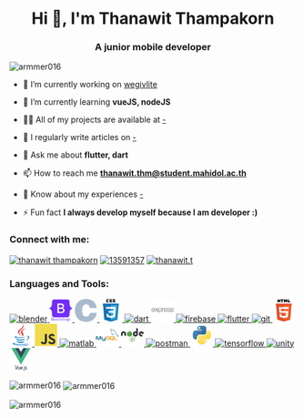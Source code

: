 
<h1 align="center">Hi 👋, I'm Thanawit Thampakorn</h1>
<h3 align="center">A junior mobile developer</h3>

<p align="left"> <img src="https://komarev.com/ghpvc/?username=armmer016&label=Profile%20views&color=0e75b6&style=flat" alt="armmer016" /> </p>

- 🔭 I’m currently working on [wegivlite](https://github.com/SmileFOKUS)

- 🌱 I’m currently learning **vueJS, nodeJS**

- 👨‍💻 All of my projects are available at [-](-)

- 📝 I regularly write articles on [-](-)

- 💬 Ask me about **flutter, dart**

- 📫 How to reach me **thanawit.thm@student.mahidol.ac.th**

- 📄 Know about my experiences [-](-)

- ⚡ Fun fact **I always develop myself because I am developer :)**

<h3 align="left">Connect with me:</h3>
<p align="left">
<a href="https://linkedin.com/in/thanawit thampakorn" target="blank"><img align="center" src="https://cdn.jsdelivr.net/npm/simple-icons@3.0.1/icons/linkedin.svg" alt="thanawit thampakorn" height="30" width="40" /></a>
<a href="https://stackoverflow.com/users/13591357" target="blank"><img align="center" src="https://cdn.jsdelivr.net/npm/simple-icons@3.0.1/icons/stackoverflow.svg" alt="13591357" height="30" width="40" /></a>
<a href="https://instagram.com/thanawit.t" target="blank"><img align="center" src="https://cdn.jsdelivr.net/npm/simple-icons@3.0.1/icons/instagram.svg" alt="thanawit.t" height="30" width="40" /></a>
</p>

<h3 align="left">Languages and Tools:</h3>
<p align="left"> <a href="https://www.blender.org/" target="_blank"> <img src="https://download.blender.org/branding/community/blender_community_badge_white.svg" alt="blender" width="40" height="40"/> </a> <a href="https://getbootstrap.com" target="_blank"> <img src="https://raw.githubusercontent.com/devicons/devicon/master/icons/bootstrap/bootstrap-plain-wordmark.svg" alt="bootstrap" width="40" height="40"/> </a> <a href="https://www.cprogramming.com/" target="_blank"> <img src="https://raw.githubusercontent.com/devicons/devicon/master/icons/c/c-original.svg" alt="c" width="40" height="40"/> </a> <a href="https://www.w3schools.com/css/" target="_blank"> <img src="https://raw.githubusercontent.com/devicons/devicon/master/icons/css3/css3-original-wordmark.svg" alt="css3" width="40" height="40"/> </a> <a href="https://dart.dev" target="_blank"> <img src="https://www.vectorlogo.zone/logos/dartlang/dartlang-icon.svg" alt="dart" width="40" height="40"/> </a> <a href="https://expressjs.com" target="_blank"> <img src="https://raw.githubusercontent.com/devicons/devicon/master/icons/express/express-original-wordmark.svg" alt="express" width="40" height="40"/> </a> <a href="https://firebase.google.com/" target="_blank"> <img src="https://www.vectorlogo.zone/logos/firebase/firebase-icon.svg" alt="firebase" width="40" height="40"/> </a> <a href="https://flutter.dev" target="_blank"> <img src="https://www.vectorlogo.zone/logos/flutterio/flutterio-icon.svg" alt="flutter" width="40" height="40"/> </a> <a href="https://git-scm.com/" target="_blank"> <img src="https://www.vectorlogo.zone/logos/git-scm/git-scm-icon.svg" alt="git" width="40" height="40"/> </a> <a href="https://www.w3.org/html/" target="_blank"> <img src="https://raw.githubusercontent.com/devicons/devicon/master/icons/html5/html5-original-wordmark.svg" alt="html5" width="40" height="40"/> </a> <a href="https://www.java.com" target="_blank"> <img src="https://raw.githubusercontent.com/devicons/devicon/master/icons/java/java-original.svg" alt="java" width="40" height="40"/> </a> <a href="https://developer.mozilla.org/en-US/docs/Web/JavaScript" target="_blank"> <img src="https://raw.githubusercontent.com/devicons/devicon/master/icons/javascript/javascript-original.svg" alt="javascript" width="40" height="40"/> </a> <a href="https://www.mathworks.com/" target="_blank"> <img src="https://raw.githubusercontent.com/simple-icons/simple-icons/master/icons/mathworks.svg" alt="matlab" width="40" height="40"/> </a> <a href="https://www.mysql.com/" target="_blank"> <img src="https://raw.githubusercontent.com/devicons/devicon/master/icons/mysql/mysql-original-wordmark.svg" alt="mysql" width="40" height="40"/> </a> <a href="https://nodejs.org" target="_blank"> <img src="https://raw.githubusercontent.com/devicons/devicon/master/icons/nodejs/nodejs-original-wordmark.svg" alt="nodejs" width="40" height="40"/> </a> <a href="https://postman.com" target="_blank"> <img src="https://www.vectorlogo.zone/logos/getpostman/getpostman-icon.svg" alt="postman" width="40" height="40"/> </a> <a href="https://www.python.org" target="_blank"> <img src="https://raw.githubusercontent.com/devicons/devicon/master/icons/python/python-original.svg" alt="python" width="40" height="40"/> </a> <a href="https://www.tensorflow.org" target="_blank"> <img src="https://www.vectorlogo.zone/logos/tensorflow/tensorflow-icon.svg" alt="tensorflow" width="40" height="40"/> </a> <a href="https://unity.com/" target="_blank"> <img src="https://www.vectorlogo.zone/logos/unity3d/unity3d-icon.svg" alt="unity" width="40" height="40"/> </a> <a href="https://vuejs.org/" target="_blank"> <img src="https://raw.githubusercontent.com/devicons/devicon/master/icons/vuejs/vuejs-original-wordmark.svg" alt="vuejs" width="40" height="40"/> </a> </p>

<p><img align="left" src="https://github-readme-stats.vercel.app/api/top-langs?username=armmer016&show_icons=true&locale=en&layout=compact" alt="armmer016" /></p>

<p>&nbsp;<img align="center" src="https://github-readme-stats.vercel.app/api?username=armmer016&show_icons=true&locale=en" alt="armmer016" /></p>

<p><img align="center" src="https://github-readme-streak-stats.herokuapp.com/?user=armmer016&" alt="armmer016" /></p>


